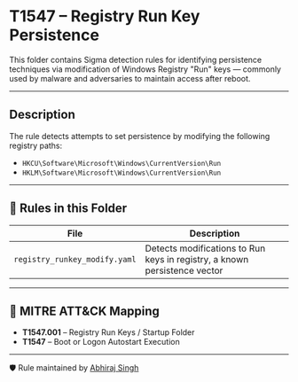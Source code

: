 # T1547 – Registry Run Key Persistence

This folder contains Sigma detection rules for identifying persistence techniques via modification of Windows Registry "Run" keys — commonly used by malware and adversaries to maintain access after reboot.

---

##  Description

The rule detects attempts to set persistence by modifying the following registry paths:
- `HKCU\Software\Microsoft\Windows\CurrentVersion\Run`
- `HKLM\Software\Microsoft\Windows\CurrentVersion\Run`

---

## 📂 Rules in this Folder

| File | Description |
|------|-------------|
| `registry_runkey_modify.yaml` | Detects modifications to Run keys in registry, a known persistence vector |

---

## 🔗 MITRE ATT&CK Mapping

- **T1547.001** – Registry Run Keys / Startup Folder
- **T1547** – Boot or Logon Autostart Execution

---

🛡️ Rule maintained by [Abhiraj Singh](https://github.com/Cyberta1k)
